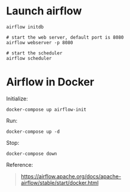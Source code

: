 # Launch airflow

    airflow initdb

    # start the web server, default port is 8080
    airflow webserver -p 8080

    # start the scheduler
    airflow scheduler

# Airflow in Docker

Initialize:

```
docker-compose up airflow-init
```

Run:

```
docker-compose up -d
```

Stop:

```
docker-compose down
```

Reference:
> https://airflow.apache.org/docs/apache-airflow/stable/start/docker.html